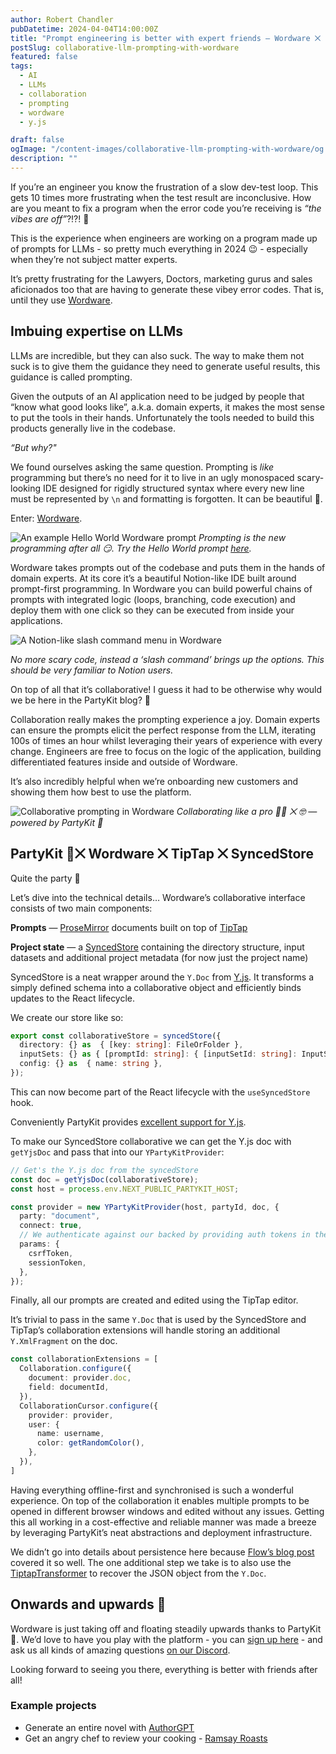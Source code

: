 ```yaml
---
author: Robert Chandler
pubDatetime: 2024-04-04T14:00:00Z
title: "Prompt engineering is better with expert friends — Wordware ⨉ PartyKit 🎈"
postSlug: collaborative-llm-prompting-with-wordware
featured: false
tags:
  - AI
  - LLMs
  - collaboration
  - prompting
  - wordware
  - y.js

draft: false
ogImage: "/content-images/collaborative-llm-prompting-with-wordware/og.png"
description: ""
---
```



If you’re an engineer you know the frustration of a slow dev-test loop. This gets 10 times more frustrating when the test result are inconclusive. How are you meant to fix a program when the error code you’re receiving is *“the vibes are off”*?!?! 🤬

This is the experience when engineers are working on a program made up of prompts for LLMs - so pretty much everything in 2024 😉 - especially when they’re not subject matter experts.

It’s pretty frustrating for the Lawyers, Doctors, marketing gurus and sales aficionados too that are having to generate these vibey error codes. That is, until they use [Wordware](https://wordware.ai).

## Imbuing expertise on LLMs

LLMs are incredible, but they can also suck. The way to make them not suck is to give them the guidance they need to generate useful results, this guidance is called prompting.

Given the outputs of an AI application need to be judged by people that “know what good looks like”, a.k.a. domain experts, it makes the most sense to put the tools in their hands. Unfortunately the tools needed to build this products generally live in the codebase.

*“But why?"*

We found ourselves asking the same question. Prompting is *like* programming but there’s no need for it to live in an ugly monospaced scary-looking IDE designed for rigidly structured syntax where every new line must be represented by `\n` and formatting is forgotten. It can be beautiful 🤩.

Enter: [Wordware](https://wordware.ai).

![An example Hello World Wordware prompt](/content-images/collaborative-llm-prompting-with-wordware/hello-world.png)
_Prompting is the new programming after all 😏. Try the Hello World prompt [here](https://app.wordware.ai/r/8bf57338-7b5b-4ac0-8bd3-b0ebefc0120c)._

Wordware takes prompts out of the codebase and puts them in the hands of domain experts. At its core it’s a beautiful Notion-like IDE built around prompt-first programming. In Wordware you can build powerful chains of prompts with integrated logic (loops, branching, code execution) and deploy them with one click so they can be executed from inside your applications.

![A Notion-like slash command menu in Wordware](/content-images/collaborative-llm-prompting-with-wordware/slash-command.png)

_No more scary code, instead a ‘slash command’ brings up the options. This should be very familiar to Notion users._

On top of all that it’s collaborative! I guess it had to be otherwise why would we be here in the PartyKit blog? 👀

Collaboration really makes the prompting experience a joy. Domain experts can ensure the prompts elicit the perfect response from the LLM, iterating 100s of times an hour whilst leveraging their years of experience with every change. Engineers are free to focus on the logic of the application, building differentiated features inside and outside of Wordware.

It’s also incredibly helpful when we’re onboarding new customers and showing them how best to use the platform.

![Collaborative prompting in Wordware](/content-images/collaborative-llm-prompting-with-wordware/gordon.png)
_Collaborating like a pro 👨‍🍳 ⨉ 🤓 — powered by PartyKit 🎈_


## PartyKit 🎈⨉ Wordware ⨉ TipTap ⨉ SyncedStore

Quite the party 🥳

Let’s dive into the technical details… Wordware’s collaborative interface consists of two main components:

**Prompts** — [ProseMirror](https://prosemirror.net/) documents built on top of [TipTap](https://tiptap.dev/)

**Project state** — a [SyncedStore](https://syncedstore.org/) containing the directory structure, input datasets and additional project metadata (for now just the project name)

SyncedStore is a neat wrapper around the `Y.Doc` from [Y.js](https://yjs.dev/). It transforms a simply defined schema into a collaborative object and efficiently binds updates to the React lifecycle. 

We create our store like so:

```typescript
export const collaborativeStore = syncedStore({
  directory: {} as  { [key: string]: FileOrFolder },
  inputSets: {} as { [promptId: string]: { [inputSetId: string]: InputSet } },
  config: {} as  { name: string },
});
```

This can now become part of the React lifecycle with the `useSyncedStore` hook.

Conveniently PartyKit provides [excellent support for Y.js](https://docs.partykit.io/reference/y-partykit-api/). 

To make our SyncedStore collaborative we can get the Y.js doc with `getYjsDoc` and pass that into our `YPartyKitProvider`:

```typescript
// Get's the Y.js doc from the syncedStore
const doc = getYjsDoc(collaborativeStore);
const host = process.env.NEXT_PUBLIC_PARTYKIT_HOST;

const provider = new YPartyKitProvider(host, partyId, doc, {
  party: "document",
  connect: true,
  // We authenticate against our backed by providing auth tokens in the params
  params: {
    csrfToken,
    sessionToken,
  },
});
```

Finally, all our prompts are created and edited using the TipTap editor. 

It’s trivial to pass in the same `Y.Doc` that is used by the SyncedStore and TipTap’s collaboration extensions will handle storing an additional `Y.XmlFragment` on the doc.

```typescript
const collaborationExtensions = [
  Collaboration.configure({
    document: provider.doc,
    field: documentId,
  }),
  CollaborationCursor.configure({
    provider: provider,
    user: {
      name: username,
      color: getRandomColor(),
    },
  }),
]
```

Having everything offline-first and synchronised is such a wonderful experience. On top of the collaboration it enables multiple prompts to be opened in different browser windows and edited without any issues. Getting this all working in a cost-effective and reliable manner was made a breeze by leveraging PartyKit’s neat abstractions and deployment infrastructure.

We didn’t go into details about persistence here because [Flow’s blog post](https://blog.partykit.io/posts/flow-and-partykit-collaboration) covered it so well. The one additional step we take is to also use the [TiptapTransformer](https://www.npmjs.com/package/@hocuspocus/transformer) to recover the JSON object from the `Y.Doc`.

## Onwards and upwards 🚀

Wordware is just taking off and floating steadily upwards thanks to PartyKit 🎈. We’d love to have you play with the platform - you can [sign up here](https://app.wordware.ai/register) - and ask us all kinds of amazing questions [on our Discord](https://discord.gg/6Zm5FGC2kR).

Looking forward to seeing you there, everything is better with friends after all!

### Example projects

- Generate an entire novel with [AuthorGPT](https://author.wordware.ai)
- Get an angry chef to review your cooking - [Ramsay Roasts](https://roast.wordware.ai)